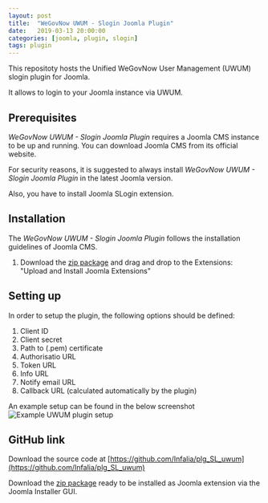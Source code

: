```yaml
---
layout: post
title:  "WeGovNow UWUM - Slogin Joomla Plugin"
date:   2019-03-13 20:00:00
categories: [joomla, plugin, slogin]
tags: plugin
---
```

This repositoty hosts the Unified WeGovNow User Management (UWUM) slogin plugin for Joomla.

It allows to login to your Joomla instance via UWUM.

Prerequisites
----------------
*WeGovNow UWUM - Slogin Joomla Plugin* requires a Joomla CMS instance to be up and running. You can download Joomla CMS from its official website.

For security reasons, it is suggested to always install *WeGovNow UWUM - Slogin Joomla Plugin* in the latest Joomla version.

Also, you have to install Joomla SLogin extension.

Installation
----------------
The *WeGovNow UWUM - Slogin Joomla Plugin* follows the installation guidelines of Joomla CMS.

1) Download the [zip package](https://github.com/Infalia/plg_SL_uwum/archive/master.zip) and drag and drop to the Extensions: "Upload and Install Joomla Extensions"

Setting up
----------------
In order to setup the plugin, the following options should be defined:

1) Client ID
2) Client secret
3) Path to (.pem) certificate
4) Authorisatio URL
5) Token URL
6) Info URL
7) Notify email URL
8) Callback URL (calculated automatically by the plugin)

An example setup can be found in the below screenshot
![Example UWUM plugin setup](https://infalia.github.io/wegovnow/assets/images/uwum_slogin_settings.png)

GitHub link
----------------
Download the source code at [https://github.com/Infalia/plg_SL_uwum](https://github.com/Infalia/plg_SL_uwum)

Download the [zip package](https://github.com/Infalia/plg_SL_uwum/archive/master.zip) ready to be installed as Joomla extension via the Joomla Installer GUI.

